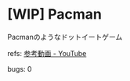 # [WIP] Pacman
Pacmanのようなドットイートゲーム

refs: [参考動画 - YouTube](https://www.youtube.com/watch?v=V2u1FRjIuD4)

bugs: 0
